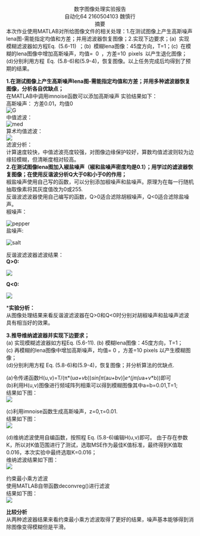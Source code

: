 



<center>数字图像处理实验报告</center>




<center>自动化64               2160504103           魏慎行</center>


<center>摘要</center>
   本次作业使用MATLAB对所给图像文件的相关处理：1.在测试图像上产生高斯噪声lena图-需能指定均值和方差；并用滤波器恢复图像；2.实现下边要求；(a) 实现模糊滤波器如方程Eq. (5.6-11) ；(b) 模糊lena图像：45度方向，T=1；(c) 在模糊的lena图像中增加高斯噪声，均值= 0 ，方差=10 pixels 以产生退化图像；(d)分别利用方程 Eq. (5.8-6)和(5.9-4)，恢复图像。以上任务完成后均得到了预期的结果。  

**1.在测试图像上产生高斯噪声lena图-需能指定均值和方差；并用多种滤波器恢复图像，分析各自优缺点；**  
 在MATLAB中调用imnoise函数可以添加高斯噪声
 实验结果如下：  
   高斯噪声：  方差0.01，均值0  
   ![G](Gaussian_lena.bmp)  
   中值滤波：  
   ![med](G_Med_lena.bmp)  
   算术均值滤波：  
    ![](G_Ave_lena.bmp)  
 滤波分析：  
   计算速度较快，中值滤波亮度较强，对图像边缘保护较好，算数均值滤波则较为边缘较模糊，但清晰度相对较高。  
**2.在测试图像lena图加入椒盐噪声（椒和盐噪声密度均是0.1）；用学过的滤波器恢复图像；在使用反谐波分析Q大于0和小于0的作用；**  
 椒盐噪声使用自己写的函数，可以分别添加椒噪声和盐噪声。原理为在每一行随机抽取像素将其灰度值改为0或255.  
 反谐波滤波器使用自己编写的函数，Q>0适合滤除胡椒噪声，Q<0适合滤除盐噪声。  
   椒噪声：  


   ![pepper](pepper_lena.bmp)  
   盐噪声:  


   ![salt](salt_lena.bmp)    


   反谐波滤波器滤波结果：  
   **Q>0:**  


   ![](pepperQ.bmp)  


   **Q<0:**  


   ![](saltQ.bmp)  

***实验分析：**  
从图像处理结果来看反谐波滤波器在Q>0和Q<0时分别对胡椒噪声和盐噪声滤波具有相当好的效果。  

**3.推导维纳滤波器并实现下边要求；**  
(a) 实现模糊滤波器如方程Eq. (5.6-11). 
(b) 模糊lena图像：45度方向，T=1；  
(c) 再模糊的lena图像中增加高斯噪声，均值= 0 ，方差=10 pixels 以产生模糊图像；  
(d)分别利用方程 Eq. (5.8-6)和(5.9-4)，恢复图像；并分析算法的优缺点.
  
(a)令传递函数H(u,v)=T/(π*(u*a+v*b))*sin[π*(a*u+b*v)]*e^(jπ(u*a+v*b))即可  
(b)利用H(u,v)图像进行频域阵列相乘可以得到模糊图像其中a=b=0.01,T=1;  
结果如下图：  
![](motion_lena.bmp)  


(c)利用imnoise函数生成高斯噪声，z=0,τ=0.01.  
结果如下图：  
![](G_motion_lena.bmp)  

(d)维纳滤波使用自编函数，按照程 Eq. (5.8-6)编辑H(u,v)即可。
  由于存在参数K，所以对K值范围进行了测试，选取MSE作为最佳K值标准，最终得到K值取0.016，本次实验中最终选取K=0.016；  
  维纳滤波结果如下图：  
  ![](0.016.bmp)  

  约束最小乘方滤波  
  使用MATLAB自带函数deconvreg()进行滤波  
  结果如下图：  
  ![](deconvreg.bmp)  

**比较分析**  
从两种滤波器结果来看约束最小乘方滤波取得了更好的结果，噪声基本能够得到消除图像变得模糊但是平滑。
